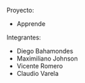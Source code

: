 Proyecto:
- Apprende 
  
Integrantes:

- Diego Bahamondes
- Maximiliano Johnson
- Vicente Romero
- Claudio Varela
